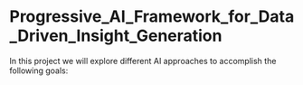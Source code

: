 # Progressive_AI_Framework_for_Data_Driven_Insight_Generation
In this project we will explore different AI approaches to accomplish the following goals: 

